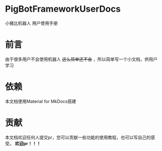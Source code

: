 # PigBotFrameworkUserDocs
小猪比机器人 用户使用手册

# 前言
由于很多用户不会使用机器人 ~~这么简单还不会~~ ，所以简单写一个小文档，供用户学习

# 依赖
本文档使用Material for MkDocs搭建

# 贡献
本文档欢迎任何人提交pr，您可以贡献一些功能的使用教程，也可以写自己的感受。 **欢迎pr！！！**
